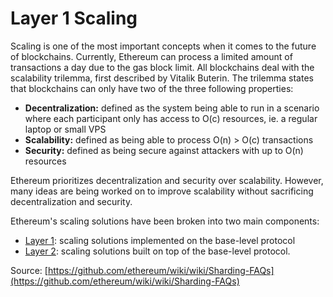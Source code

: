 # Layer 1 Scaling

Scaling is one of the most important concepts when it comes to the future of blockchains. Currently, Ethereum can process a limited amount of transactions a day due to the gas block limit. All blockchains deal with the scalability trilemma, first described by Vitalik Buterin. The trilemma states that blockchains can only have two of the three following properties: 

* **Decentralization:** defined as the system being able to run in a scenario where each participant only has access to O\(c\) resources, ie. a regular laptop or small VPS
* **Scalability:** defined as being able to process O\(n\) &gt; O\(c\) transactions
* **Security:** defined as being secure against attackers with up to O\(n\) resources

Ethereum prioritizes decentralization and security over scalability. However, many ideas are being worked on to improve scalability without sacrificing decentralization and security.

Ethereum's scaling solutions have been broken into two main components:

* [Layer 1](sharding/): scaling solutions implemented on the base-level protocol
* [Layer 2](layer-2/): scaling solutions built on top of the base-level protocol.

Source: [https://github.com/ethereum/wiki/wiki/Sharding-FAQs](https://github.com/ethereum/wiki/wiki/Sharding-FAQs)



